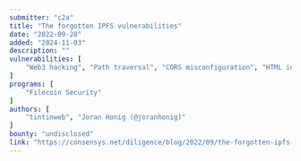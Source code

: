 ```yaml
---
submitter: "c2a"
title: "The forgotten IPFS vulnerabilities"
date: "2022-09-28"
added: "2024-11-03"
description: ""
vulnerabilities: [
    "Web3 hacking", "Path traversal", "CORS misconfiguration", "HTML injection"
]
programs: [
    "Filecoin Security"
]
authors: [
    "tintinweb", "Joran Honig (@joranhonig)"
]
bounty: "undisclosed"
link: "https://consensys.net/diligence/blog/2022/09/the-forgotten-ipfs-vulnerabilities/"
---
```




